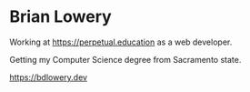 # Brian Lowery

Working at https://perpetual.education as a web developer.

Getting my Computer Science degree from Sacramento state.

https://bdlowery.dev
